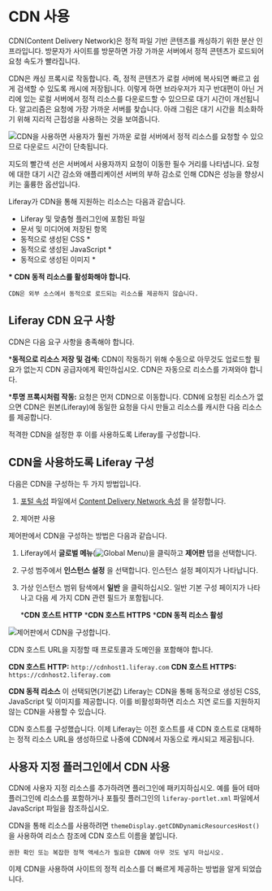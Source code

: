 # CDN 사용

CDN(Content Delivery Network)은 정적 파일 기반 콘텐츠를 캐싱하기 위한 분산 인프라입니다. 방문자가 사이트를 방문하면 가장 가까운 서버에서 정적 콘텐츠가 로드되어 요청 속도가 빨라집니다.

CDN은 캐싱 프록시로 작동합니다. 즉, 정적 콘텐츠가 로컬 서버에 복사되면 빠르고 쉽게 검색할 수 있도록 캐시에 저장됩니다. 이렇게 하면 브라우저가 지구 반대편이 아닌 거리에 있는 로컬 서버에서 정적 리소스를 다운로드할 수 있으므로 대기 시간이 개선됩니다. 알고리즘은 요청에 가장 가까운 서버를 찾습니다. 아래 그림은 대기 시간을 최소화하기 위해 지리적 근접성을 사용하는 것을 보여줍니다.

![ CDN을 사용하면 사용자가 훨씬 가까운 로컬 서버에서 정적 리소스를 요청할 수 있으므로 다운로드 시간이 단축됩니다.](./using-a-cdn/images/01.png)

지도의 빨간색 선은 서버에서 사용자까지 요청이 이동한 필수 거리를 나타냅니다. 요청에 대한 대기 시간 감소와 애플리케이션 서버의 부하 감소로 인해 CDN은 성능을 향상시키는 훌륭한 옵션입니다.

Liferay가 CDN을 통해 지원하는 리소스는 다음과 같습니다.

* Liferay 및 맞춤형 플러그인에 포함된 파일
* 문서 및 미디어에 저장된 항목
* 동적으로 생성된 CSS *
* 동적으로 생성된 JavaScript *
* 동적으로 생성된 이미지 *

**\* CDN 동적 리소스를 활성화해야 합니다.**

```{note}
CDN은 외부 소스에서 동적으로 로드되는 리소스를 제공하지 않습니다.
```

## Liferay CDN 요구 사항

CDN은 다음 요구 사항을 충족해야 합니다.

***동적으로 리소스 저장 및 검색:** CDN이 작동하기 위해 수동으로 아무것도 업로드할 필요가 없는지 CDN 공급자에게 확인하십시오. CDN은 자동으로 리소스를 가져와야 합니다.

***투명 프록시처럼 작동:** 요청은 먼저 CDN으로 이동합니다. CDN에 요청된 리소스가 없으면 CDN은 원본(Liferay)에 동일한 요청을 다시 만들고 리소스를 캐시한 다음 리소스를 제공합니다.

적격한 CDN을 설정한 후 이를 사용하도록 Liferay를 구성합니다.

## CDN을 사용하도록 Liferay 구성

다음은 CDN을 구성하는 두 가지 방법입니다.

1. [포털 속성](../reference/portal-properties.md) 파일에서 [Content Delivery Network 속성](https://learn.liferay.com/reference/latest/en/dxp/propertiesdoc/portal.properties.html#Content%20Delivery%20Network) 을 설정합니다.

1. 제어판 사용

제어판에서 CDN을 구성하는 방법은 다음과 같습니다.

1. Liferay에서 **글로벌 메뉴**(![Global Menu](../../images/icon-applications-menu.png))을 클릭하고 **제어판** 탭을 선택합니다.

1. 구성 범주에서 **인스턴스 설정** 을 선택합니다. 인스턴스 설정 페이지가 나타납니다.

1. 가상 인스턴스 범위 탐색에서 **일반** 을 클릭하십시오. 일반 기본 구성 페이지가 나타나고 다음 세 가지 CDN 관련 필드가 포함됩니다.

    ***CDN 호스트 HTTP**
    ***CDN 호스트 HTTPS**
    ***CDN 동적 리소스 활성**

![제어판에서 CDN을 구성합니다.](./using-a-cdn/images/02.png)

CDN 호스트 URL을 지정할 때 프로토콜과 도메인을 포함해야 합니다.

**CDN 호스트 HTTP:** `http://cdnhost1.liferay.com` **CDN 호스트 HTTPS:** `https://cdnhost2.liferay.com`

**CDN 동적 리소스** 이 선택되면(기본값) Liferay는 CDN을 통해 동적으로 생성된 CSS, JavaScript 및 이미지를 제공합니다. 이를 비활성화하면 리소스 지연 로드를 지원하지 않는 CDN을 사용할 수 있습니다.

CDN 호스트를 구성했습니다. 이제 Liferay는 이전 호스트를 새 CDN 호스트로 대체하는 정적 리소스 URL을 생성하므로 나중에 CDN에서 자동으로 캐시되고 제공됩니다.

## 사용자 지정 플러그인에서 CDN 사용

CDN에 사용자 지정 리소스를 추가하려면 플러그인에 패키지하십시오. 예를 들어 테마 플러그인에 리소스를 포함하거나 포틀릿 플러그인의 `liferay-portlet.xml` 파일에서 JavaScript 파일을 참조하십시오.

CDN을 통해 리소스를 사용하려면 `themeDisplay.getCDNDynamicResourcesHost()`을 사용하여 리소스 참조에 CDN 호스트 이름을 붙입니다.

```{important}
권한 확인 또는 복잡한 정책 액세스가 필요한 CDN에 아무 것도 넣지 마십시오.
```

이제 CDN을 사용하여 사이트의 정적 리소스를 더 빠르게 제공하는 방법을 알게 되었습니다.